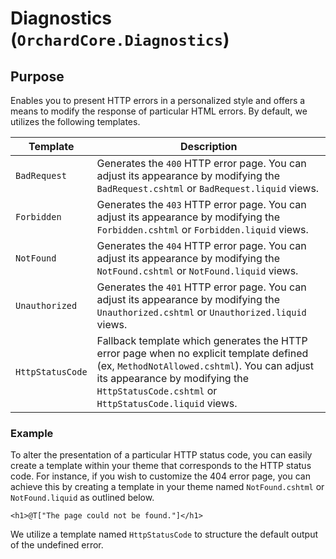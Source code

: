 # Diagnostics (`OrchardCore.Diagnostics`)

## Purpose

Enables you to present HTTP errors in a personalized style and offers a means to modify the response of particular HTML errors. By default, we utilizes the following templates.

| Template | Description |
| --------- | ----------- |
| `BadRequest` | Generates the `400` HTTP error page. You can adjust its appearance by modifying the `BadRequest.cshtml` or `BadRequest.liquid` views. |
| `Forbidden` | Generates the `403` HTTP error page. You can adjust its appearance by modifying the `Forbidden.cshtml` or `Forbidden.liquid` views. |
| `NotFound` | Generates the `404` HTTP error page. You can adjust its appearance by modifying the `NotFound.cshtml` or `NotFound.liquid` views. |
| `Unauthorized` | Generates the `401` HTTP error page. You can adjust its appearance by modifying the `Unauthorized.cshtml` or `Unauthorized.liquid` views. |
| `HttpStatusCode` | Fallback template which generates the HTTP error page when no explicit template defined (ex, `MethodNotAllowed.cshtml`). You can adjust its appearance by modifying the `HttpStatusCode.cshtml` or `HttpStatusCode.liquid` views. |


### Example

To alter the presentation of a particular HTTP status code, you can easily create a template within your theme that corresponds to the HTTP status code. For instance, if you wish to customize the 404 error page, you can achieve this by creating a template in your theme named `NotFound.cshtml` or `NotFound.liquid` as outlined below.

```
<h1>@T["The page could not be found."]</h1>
```

We utilize a template named `HttpStatusCode` to structure the default output of the undefined error.

